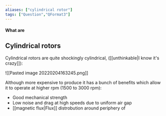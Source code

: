 ```yaml
---
aliases: ["cylindrical rotor"]
tags: ["Question","QFormat3"]
---
```


#### What are
## Cylindrical rotors

Cylindrical rotors are quite shockingly cylindrical, ([[unthinkable|I know it's crazy]]):

![[Pasted image 20220204163245.png]]

Although more expensive to produce it has a bunch of benefits which allow it to operate at higher rpm (1500 to 3000 rpm):
- Good mechanical strength
- Low noise and drag at high speeds due to uniform air gap
- [[magnetic flux|Flux]] distrobution around periphery of 